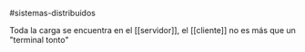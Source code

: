#sistemas-distribuidos 

Toda la carga se encuentra en el [[servidor]], el [[cliente]] no es más que un "terminal tonto"